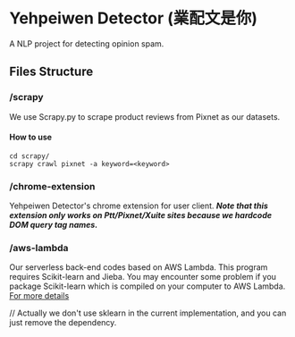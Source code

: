 # Yehpeiwen Detector (業配文是你)
A NLP project for detecting opinion spam.

## Files Structure
### /scrapy
We use Scrapy.py to scrape product reviews from Pixnet as our datasets.
#### How to use
```
cd scrapy/
scrapy crawl pixnet -a keyword=<keyword>
```

### /chrome-extension
Yehpeiwen Detector's chrome extension for user client.
***Note that this extension only works on Ptt/Pixnet/Xuite sites because we hardcode DOM query tag names.***

### /aws-lambda
Our serverless back-end codes based on AWS Lambda. This program requires Scikit-learn and Jieba. You may encounter some problem if you package Scikit-learn which is compiled on your computer to AWS Lambda. [For more details](https://github.com/ryansb/sklearn-build-lambda)

// Actually we don't use sklearn in the current implementation, and you can just remove the dependency.


